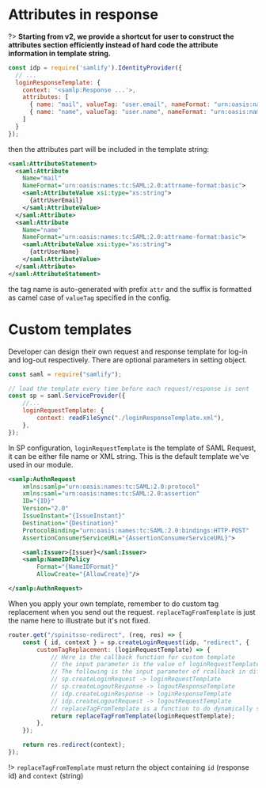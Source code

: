 # Attributes in response

?> **Starting from v2, we provide a shortcut for user to construct the attributes section efficiently instead of hard code the attribute information in template string.**

```javascript
const idp = require('samlify').IdentityProvider({
  // ...
  loginResponseTemplate: {
    context: '<samlp:Response ...'>,
    attributes: [
      { name: "mail", valueTag: "user.email", nameFormat: "urn:oasis:names:tc:SAML:2.0:attrname-format:basic", valueXsiType: "xs:string" },
      { name: "name", valueTag: "user.name", nameFormat: "urn:oasis:names:tc:SAML:2.0:attrname-format:basic", valueXsiType: "xs:string" }
    ]
  }
});
```

then the attributes part will be included in the template string:

```xml
<saml:AttributeStatement>
  <saml:Attribute
    Name="mail"
    NameFormat="urn:oasis:names:tc:SAML:2.0:attrname-format:basic">
    <saml:AttributeValue xsi:type="xs:string">
      {attrUserEmail}
    </saml:AttributeValue>
  </saml:Attribute>
  <saml:Attribute
    Name="name"
    NameFormat="urn:oasis:names:tc:SAML:2.0:attrname-format:basic">
    <saml:AttributeValue xsi:type="xs:string">
      {attrUserName}
    </saml:AttributeValue>
  </saml:Attribute>
</saml:AttributeStatement>
```

the tag name is auto-generated with prefix `attr` and the suffix is formatted as camel case of `valueTag` specified in the config.

# Custom templates

Developer can design their own request and response template for log-in and log-out respectively. There are optional parameters in setting object.

```javascript
const saml = require("samlify");

// load the template every time before each request/response is sent
const sp = saml.ServiceProvider({
	//...
	loginRequestTemplate: {
		context: readFileSync("./loginResponseTemplate.xml"),
	},
});
```

In SP configuration, `loginRequestTemplate` is the template of SAML Request, it can be either file name or XML string. This is the default template we've used in our module.

```xml
<samlp:AuthnRequest
    xmlns:samlp="urn:oasis:names:tc:SAML:2.0:protocol"
    xmlns:saml="urn:oasis:names:tc:SAML:2.0:assertion"
    ID="{ID}"
    Version="2.0"
    IssueInstant="{IssueInstant}"
    Destination="{Destination}"
    ProtocolBinding="urn:oasis:names:tc:SAML:2.0:bindings:HTTP-POST"
    AssertionConsumerServiceURL="{AssertionConsumerServiceURL}">

    <saml:Issuer>{Issuer}</saml:Issuer>
    <samlp:NameIDPolicy
        Format="{NameIDFormat}"
        AllowCreate="{AllowCreate}"/>

</samlp:AuthnRequest>
```

When you apply your own template, remember to do custom tag replacement when you send out the request. `replaceTagFromTemplate` is just the name here to illustrate but it's not fixed.

```javascript
router.get("/spinitsso-redirect", (req, res) => {
	const { id, context } = sp.createLoginRequest(idp, "redirect", {
		customTagReplacement: (loginRequestTemplate) => {
			// Here is the callback function for custom template
			// the input parameter is the value of loginRequestTemplate
			// The following is the input parameter of rcallback in different actions
			// sp.createLoginRequest -> loginRequestTemplate
			// sp.createLogoutResponse -> logoutResponseTemplate
			// idp.createLoginResponse -> loginResponseTemplate
			// idp.createLogoutRequest -> logoutRequestTemplate
			// replaceTagFromTemplate is a function to do dynamically substitution of tags
			return replaceTagFromTemplate(loginRequestTemplate);
		},
	});

	return res.redirect(context);
});
```

!> `replaceTagFromTemplate` must return the object containing `id` (response id) and `context` (string)
